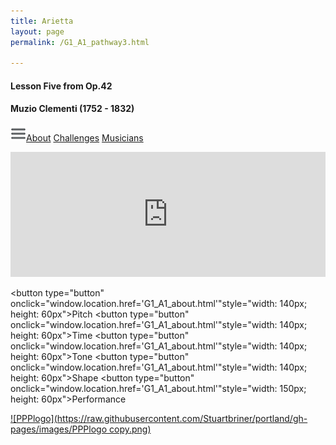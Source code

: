 ```yaml
---
title: Arietta
layout: page
permalink: /G1_A1_pathway3.html

---
```


#### Lesson Five from Op.42

#### Muzio Clementi (1752 - 1832)



[![Menulogo](https://raw.githubusercontent.com/Stuartbriner/portland/gh-pages/images/menu.png)](menu.html)[About](G1_A1_about.html)
[Challenges](G1_A1_challenges.html)
[Musicians](G1_A1_exam.html)




<iframe width="100%" height="200" scrolling="no" frameborder="no" src="https://w.soundcloud.com/player/?url=https%3A//api.soundcloud.com/tracks/186949914%3Fsecret_token%3Ds-dzFHo&amp;auto_play=false&amp;hide_related=false&amp;show_comments=true&amp;show_user=true&amp;show_reposts=false&amp;visual=true"></iframe>

<button type="button" onclick="window.location.href='G1_A1_about.html'"style="width: 140px; height: 60px">Pitch</button>
<button type="button" onclick="window.location.href='G1_A1_about.html'"style="width: 140px; height: 60px">Time</button>
<button type="button" onclick="window.location.href='G1_A1_about.html'"style="width: 140px; height: 60px">Tone</button>
<button type="button" onclick="window.location.href='G1_A1_about.html'"style="width: 140px; height: 60px">Shape</button>
<button type="button" onclick="window.location.href='G1_A1_about.html'"style="width: 150px; height: 60px">Performance</button>


[![PPPlogo](https://raw.githubusercontent.com/Stuartbriner/portland/gh-pages/images/PPPlogo copy.png)](https://itunes.apple.com/gb/app/abrsm-piano-practice-partner/id891238739?mt=8)

